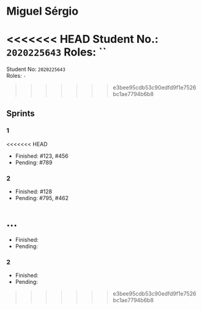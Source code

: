# Miguel Sérgio

<<<<<<< HEAD
Student No.: `2020225643`
Roles: `` 
=======
Student No: `2020225643`  
Roles: `-`
>>>>>>> e3bee95cdb53c90edfd9f1e7526bc1ae7794b6b8

## Sprints

### 1

<<<<<<< HEAD
* Finished: #123, #456
* Pending: #789

### 2

* Finished: #128
* Pending: #795, #462

...
=======
* Finished:
* Pending:

### 2

* Finished:
* Pending:
>>>>>>> e3bee95cdb53c90edfd9f1e7526bc1ae7794b6b8
